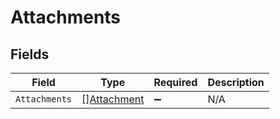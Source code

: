 # Attachments


## Fields

| Field                                             | Type                                              | Required                                          | Description                                       |
| ------------------------------------------------- | ------------------------------------------------- | ------------------------------------------------- | ------------------------------------------------- |
| `Attachments`                                     | [][Attachment](../../models/shared/attachment.md) | :heavy_minus_sign:                                | N/A                                               |